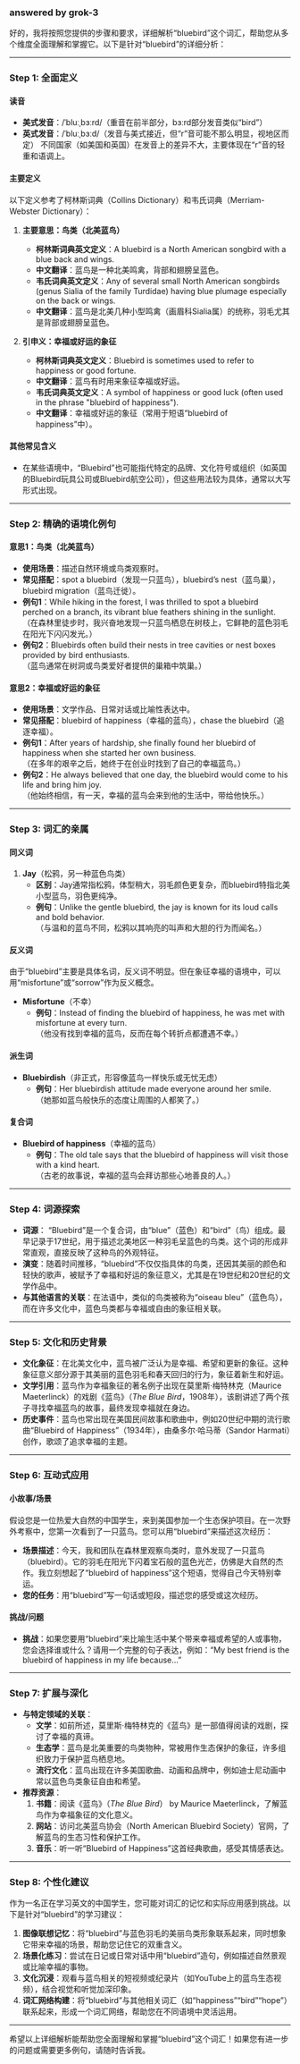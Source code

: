 ### answered by grok-3
好的，我将按照您提供的步骤和要求，详细解析“bluebird”这个词汇，帮助您从多个维度全面理解和掌握它。以下是针对“bluebird”的详细分析：

---

### Step 1: 全面定义

#### 读音
- **美式发音**：/ˈbluːˌbɜːrd/（重音在前半部分，bɜːrd部分发音类似“bird”）
- **英式发音**：/ˈbluːˌbɜːd/（发音与美式接近，但“r”音可能不那么明显，视地区而定）
不同国家（如美国和英国）在发音上的差异不大，主要体现在“r”音的轻重和语调上。

#### 主要定义
以下定义参考了柯林斯词典（Collins Dictionary）和韦氏词典（Merriam-Webster Dictionary）：

1. **主要意思：鸟类（北美蓝鸟）**
   - **柯林斯词典英文定义**：A bluebird is a North American songbird with a blue back and wings.
   - **中文翻译**：蓝鸟是一种北美鸣禽，背部和翅膀呈蓝色。
   - **韦氏词典英文定义**：Any of several small North American songbirds (genus Sialia of the family Turdidae) having blue plumage especially on the back or wings.
   - **中文翻译**：蓝鸟是北美几种小型鸣禽（画眉科Sialia属）的统称，羽毛尤其是背部或翅膀呈蓝色。

2. **引申义：幸福或好运的象征**
   - **柯林斯词典英文定义**：Bluebird is sometimes used to refer to happiness or good fortune.
   - **中文翻译**：蓝鸟有时用来象征幸福或好运。
   - **韦氏词典英文定义**：A symbol of happiness or good luck (often used in the phrase "bluebird of happiness").
   - **中文翻译**：幸福或好运的象征（常用于短语“bluebird of happiness”中）。

#### 其他常见含义
- 在某些语境中，“Bluebird”也可能指代特定的品牌、文化符号或组织（如英国的Bluebird玩具公司或Bluebird航空公司），但这些用法较为具体，通常以大写形式出现。

---

### Step 2: 精确的语境化例句

#### 意思1：鸟类（北美蓝鸟）
- **使用场景**：描述自然环境或鸟类观察时。
- **常见搭配**：spot a bluebird（发现一只蓝鸟），bluebird’s nest（蓝鸟巢），bluebird migration（蓝鸟迁徙）。
- **例句1**：While hiking in the forest, I was thrilled to spot a bluebird perched on a branch, its vibrant blue feathers shining in the sunlight.  
  （在森林里徒步时，我兴奋地发现一只蓝鸟栖息在树枝上，它鲜艳的蓝色羽毛在阳光下闪闪发光。）
- **例句2**：Bluebirds often build their nests in tree cavities or nest boxes provided by bird enthusiasts.  
  （蓝鸟通常在树洞或鸟类爱好者提供的巢箱中筑巢。）

#### 意思2：幸福或好运的象征
- **使用场景**：文学作品、日常对话或比喻性表达中。
- **常见搭配**：bluebird of happiness（幸福的蓝鸟），chase the bluebird（追逐幸福）。
- **例句1**：After years of hardship, she finally found her bluebird of happiness when she started her own business.  
  （在多年的艰辛之后，她终于在创业时找到了自己的幸福蓝鸟。）
- **例句2**：He always believed that one day, the bluebird would come to his life and bring him joy.  
  （他始终相信，有一天，幸福的蓝鸟会来到他的生活中，带给他快乐。）

---

### Step 3: 词汇的亲属

#### 同义词
1. **Jay**（松鸦，另一种蓝色鸟类）
   - **区别**：Jay通常指松鸦，体型稍大，羽毛颜色更复杂，而bluebird特指北美小型蓝鸟，羽色更纯净。
   - **例句**：Unlike the gentle bluebird, the jay is known for its loud calls and bold behavior.  
     （与温和的蓝鸟不同，松鸦以其响亮的叫声和大胆的行为而闻名。）

#### 反义词
由于“bluebird”主要是具体名词，反义词不明显。但在象征幸福的语境中，可以用“misfortune”或“sorrow”作为反义概念。
- **Misfortune**（不幸）
   - **例句**：Instead of finding the bluebird of happiness, he was met with misfortune at every turn.  
     （他没有找到幸福的蓝鸟，反而在每个转折点都遭遇不幸。）

#### 派生词
- **Bluebirdish**（非正式，形容像蓝鸟一样快乐或无忧无虑）
   - **例句**：Her bluebirdish attitude made everyone around her smile.  
     （她那如蓝鸟般快乐的态度让周围的人都笑了。）

#### 复合词
- **Bluebird of happiness**（幸福的蓝鸟）
   - **例句**：The old tale says that the bluebird of happiness will visit those with a kind heart.  
     （古老的故事说，幸福的蓝鸟会拜访那些心地善良的人。）

---

### Step 4: 词源探索

- **词源**： “Bluebird”是一个复合词，由“blue”（蓝色）和“bird”（鸟）组成。最早记录于17世纪，用于描述北美地区一种羽毛呈蓝色的鸟类。这个词的形成非常直观，直接反映了这种鸟的外观特征。
- **演变**：随着时间推移，“bluebird”不仅仅指具体的鸟类，还因其美丽的颜色和轻快的歌声，被赋予了幸福和好运的象征意义，尤其是在19世纪和20世纪的文学作品中。
- **与其他语言的关联**：在法语中，类似的鸟类被称为“oiseau bleu”（蓝色鸟），而在许多文化中，蓝色鸟类都与幸福或自由的象征相关联。

---

### Step 5: 文化和历史背景

- **文化象征**：在北美文化中，蓝鸟被广泛认为是幸福、希望和更新的象征。这种象征意义部分源于其美丽的蓝色羽毛和春天回归的行为，象征着新生和好运。
- **文学引用**：蓝鸟作为幸福象征的著名例子出现在莫里斯·梅特林克（Maurice Maeterlinck）的戏剧《蓝鸟》（*The Blue Bird*，1908年），该剧讲述了两个孩子寻找幸福蓝鸟的故事，最终发现幸福就在身边。
- **历史事件**：蓝鸟也常出现在美国民间故事和歌曲中，例如20世纪中期的流行歌曲“Bluebird of Happiness”（1934年），由桑多尔·哈马蒂（Sandor Harmati）创作，歌颂了追求幸福的主题。

---

### Step 6: 互动式应用

#### 小故事/场景
假设您是一位热爱大自然的中国学生，来到美国参加一个生态保护项目。在一次野外考察中，您第一次看到了一只蓝鸟。您可以用“bluebird”来描述这次经历：
- **场景描述**：今天，我和团队在森林里观察鸟类时，意外发现了一只蓝鸟（bluebird）。它的羽毛在阳光下闪着宝石般的蓝色光芒，仿佛是大自然的杰作。我立刻想起了“bluebird of happiness”这个短语，觉得自己今天特别幸运。
- **您的任务**：用“bluebird”写一句话或短段，描述您的感受或这次经历。

#### 挑战/问题
- **挑战**：如果您要用“bluebird”来比喻生活中某个带来幸福或希望的人或事物，您会选择谁或什么？请用一个完整的句子表达，例如：“My best friend is the bluebird of happiness in my life because...”

---

### Step 7: 扩展与深化

- **与特定领域的关联**：
  - **文学**：如前所述，莫里斯·梅特林克的《蓝鸟》是一部值得阅读的戏剧，探讨了幸福的真谛。
  - **生态学**：蓝鸟是北美重要的鸟类物种，常被用作生态保护的象征，许多组织致力于保护蓝鸟栖息地。
  - **流行文化**：蓝鸟出现在许多美国歌曲、动画和品牌中，例如迪士尼动画中常以蓝色鸟类象征自由和希望。
- **推荐资源**：
  1. **书籍**：阅读《蓝鸟》（*The Blue Bird*） by Maurice Maeterlinck，了解蓝鸟作为幸福象征的文化意义。
  2. **网站**：访问北美蓝鸟协会（North American Bluebird Society）官网，了解蓝鸟的生态习性和保护工作。
  3. **音乐**：听一听“Bluebird of Happiness”这首经典歌曲，感受其情感表达。

---

### Step 8: 个性化建议

作为一名正在学习英文的中国学生，您可能对词汇的记忆和实际应用感到挑战。以下是针对“bluebird”的学习建议：
1. **图像联想记忆**：将“bluebird”与蓝色羽毛的美丽鸟类形象联系起来，同时想象它带来幸福的场景，帮助您记住它的双重含义。
2. **场景化练习**：尝试在日记或日常对话中用“bluebird”造句，例如描述自然景观或比喻幸福的事物。
3. **文化沉浸**：观看与蓝鸟相关的短视频或纪录片（如YouTube上的蓝鸟生态视频），结合视觉和听觉加深印象。
4. **词汇网络构建**：将“bluebird”与其他相关词汇（如“happiness”“bird”“hope”）联系起来，形成一个词汇网络，帮助您在不同语境中灵活运用。

---

希望以上详细解析能帮助您全面理解和掌握“bluebird”这个词汇！如果您有进一步的问题或需要更多例句，请随时告诉我。